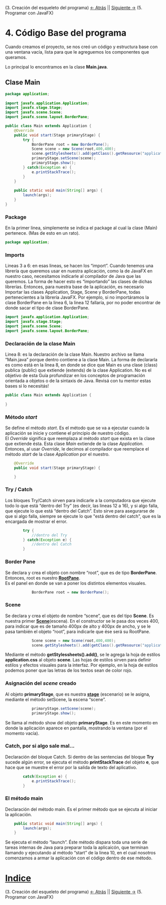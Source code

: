 (3. Creación del esqueleto del programa) [<- Atrás](3-creacion-programa.md) || [Siguiente ->](5-programar_javafx.md) (5. Programar con JavaFX)  

# 4. Código Base del programa  
Cuando creamos el proyecto, se nos creó un código y estructura base con una ventana vacía, lista para que le agreguemos los componentes que queramos.   

Lo principal lo encontramos en la clase **Main.java**.
## Clase Main
```java
package application;
	
import javafx.application.Application;
import javafx.stage.Stage;
import javafx.scene.Scene;
import javafx.scene.layout.BorderPane;

public class Main extends Application {
	@Override
	public void start(Stage primaryStage) {
		try {
			BorderPane root = new BorderPane();
			Scene scene = new Scene(root,400,400);
			scene.getStylesheets().add(getClass().getResource("application.css").toExternalForm());
			primaryStage.setScene(scene);
			primaryStage.show();
		} catch(Exception e) {
			e.printStackTrace();
		}
	}
	
	public static void main(String[] args) {
		launch(args);
	}
}
```
### Package
En la primer linea, simplemente se indica el package al cual la clase (Main) pertenece. (Mas de esto en un rato).  
```java
package application;
```
### Imports
Lineas 3 a 6: en esas lineas, se hacen los “import”. Cuando tenemos una librería que queremos usar en nuestra aplicación, como la de JavaFX en nuestro caso, necesitamos indicarle al compilador de Java que las queremos. La forma de hacer esto es “importando” las clases de dichas librerías. Entonces, para nuestra base de la aplicación, es necesario Importar las clases Application, Stage, Scene y BorderPane, todas pertenecientes a la librería JavaFX. Por ejemplo, si no importáramos la clase BorderPane en la linea 6, la linea 12 fallaría, por no poder encontrar de donde sacar el tipo de clase BorderPane.  
```java
import javafx.application.Application;
import javafx.stage.Stage;
import javafx.scene.Scene;
import javafx.scene.layout.BorderPane;
```
### Declaración de la clase Main
Linea 8: es la declaración de la clase Main. Nuestro archivo se llama “Main.java” porque dentro contiene a la clase Main. La forma de declararla es como está en la linea 8, en donde se dice que Main es una clase (class) publica (public) que extiende (extends) de la clase Application.
 No es el objetivo de esta Guía profundizar en los conceptos de programación orientada a objetos o de la sintaxis de Java. Revisá con tu mentor estas bases si lo necesitás!  
 ```java
public class Main extends Application {
	
}
```
### Método *start*
Se define el método *start*. Es el método que se va a ejecutar cuando la aplicación se inicie y contiene el principio de nuestro código.  
El *Override* significa que reemplaza al método *start* que exista en la clase que extiende ésta. Esta clase *Main* extiende de la clase *Application*.  
Entonces, al usar *Override*, le decimos al compilador que reemplace el método *start* de la clase *Application* por el nuestro.
```java
	@Override
	public void start(Stage primaryStage) {

	}
```

### Try / Catch
Los bloques Try/Catch sirven para indicarle a la computadora que ejecute todo lo que está “dentro del Try” (es decir, las lineas 12 a 16), y si algo falla, que ejecute lo que está “dentro del Catch”. Esto sirve para asegurarse de que si algo falla, siempre se ejecute lo que "está dentro del catch", que es la encargada de mostrar el error.
```java
		try {
			//dentro del Try
		} catch(Exception e) {
			//dentro del Catch
		}
```


### Border Pane
Se declara y crea el objeto con nombre “root”, que es de tipo **BorderPane**. Entonces, root es nuestro **[RootPane](programar_javafx.html)**.  
Es el panel en donde se van a poner los distintos elementos visuales.
```java
			BorderPane root = new BorderPane();
```

### Scene
Se declara y crea el objeto de nombre “scene”, que es del tipo **Scene**. Es nuestra primer **[Scene](programar_javafx.html)**(escena). En el constructor se le pasa dos veces 400, para indicar que es de tamaño 400px de alto y 400px de ancho, y se le pasa también el objeto “root”, para indicarle que ése será su RootPane.
```java
			Scene scene = new Scene(root,400,400);
			scene.getStylesheets().add(getClass().getResource("application.css").toExternalForm());
```
Mediante el método **getStylessheets().add()**, se le agrega la hoja de estilos **application.css** al objeto **scene**. Las hojas de estilos sirven para definir estilos y efectos visuales para la interfaz. Por ejemplo, en la hoja de estilos podemos poner que las letras de los textos sean de color rojo.

### Asignación del *scene* creado
Al objeto **primaryStage**, que es nuestra **[stage](programar_javafx.html)** (escenario) se le asigna, mediante el método setScene, la escena “scene”.
```java
			primaryStage.setScene(scene);
			primaryStage.show();
```
Se llama al método show del objeto **primaryStage**. Es en este momento en donde la aplicación aparece en pantalla, mostrando la ventana (por el momento vacía).
### **Catch**, por si algo sale mal...
Declaración del bloque Catch.
Si dentro de las sentencias del bloque **Try** sucede algún error, se ejecuta el método **printStackTrace** del objeto **e**, que hace que se muestre el error por la salida de texto del aplicativo.
```java
		catch(Exception e) {
			e.printStackTrace();
		}
```

### El método **main**
Declaración del método main. Es el primer método que se ejecuta al iniciar la aplicación.

```java
	public static void main(String[] args) {
		launch(args);
	}
```
Se ejecuta el método “launch”. Éste método dispara toda una serie de tareas internas de Java para preparar toda la aplicaicón, que terminan llamando y ejecutando al método “start” de la linea 10, en el cual nosotros comenzamos a armar la aplicación con el código dentro de ese método. 

# [Indice](../README.md#indice)  
(3. Creación del esqueleto del programa) [<- Atrás](3-creacion-programa.md) || [Siguiente ->](5-programar_javafx.md) (5. Programar con JavaFX)    
